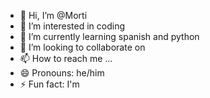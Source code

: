 - 👋 Hi, I’m @Morti
- 👀 I’m interested in coding 
- 🌱 I’m currently learning spanish and python
- 💞️ I’m looking to collaborate on 
- 📫 How to reach me ...
- 😄 Pronouns: he/him
- ⚡ Fun fact: I'm 

<!---
Lunar313/Lunar313 is a ✨ special ✨ repository because its `README.md` (this file) appears on your GitHub profile.
You can click the Preview link to take a look at your changes.
--->
